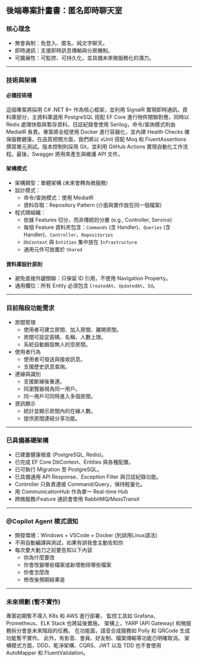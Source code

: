 ## 後端專案計畫書：匿名即時聊天室

### 核心理念

* 無會員制：免登入、匿名、純文字聊天。
* 即時通訊：支援即時訊息傳輸與分房機制。
* 可擴展性：可監控、可持久化，並具備未來微服務化的潛力。

---

### 技術與架構

#### 必備技術棧

這個專案將採用 C# .NET 8+ 作為核心框架，並利用 SignalR 實現即時通訊。資料庫部分，主資料庫選用 PostgreSQL 搭配 EF Core 進行物件關聯對應，同時以 Redis 處理快取與暫存資料。日誌紀錄會使用 Serilog，命令/查詢模式則由 MediatR 負責。專案將全程使用 Docker 進行容器化，並內建 Health Checks 確保服務健康。在品質把關方面，我們將以 xUnit 搭配 Moq 和 FluentAssertions 撰寫單元測試。版本控制則採用 Git，並利用 GitHub Actions 實現自動化工作流程。最後，Swagger 將用來產生與維護 API 文件。

#### 架構模式

* 架構類型：單體架構 (未來會轉為微服務)
* 設計模式：
    * 命令/查詢模式：使用 MediatR
    * 資料存取：Repository Pattern (介面與實作放在同一個檔案)
* 程式碼組織：
    * 依據 Features 切分，而非傳統的分層 (e.g., Controller, Service)
    * 每個 Feature 資料夾包含：`Commands` (含 Handler)、`Queries` (含 Handler)、`Controller`、`Repositories`
    * `DbContext` 與 `Entities` 集中放在 `Infrastructure`
    * 通用元件可放置於 `Shared`

#### 資料庫設計原則

* 避免直接外鍵關聯：只保留 ID 引用，不使用 Navigation Property。
* 通用欄位：所有 Entity 必須包含 `CreatedAt`、`UpdatedAt`、`Id`。

---

### 目前階段功能需求

* 房間管理
    * 使用者可建立房間、加入房間、離開房間。
    * 房間可設定密碼、名稱、人數上限。
    * 系統自動銷毀無人的空房間。
* 使用者行為
    * 使用者可發送與接收訊息。
    * 支援歷史訊息查詢。
* 連線與識別
    * 支援斷線後重連。
    * 同瀏覽器視為同一用戶。
    * 同一用戶可同時進入多個房間。
* 資訊顯示
    * 統計並顯示房間內的在線人數。
    * 提供房間連結分享功能。

---

### 已具備基礎架構

* 已建置健康檢查 (PostgreSQL, Redis)。
* 已完成 EF Core DbContext、Entities 與各種配置。
* 已可執行 Migration 至 PostgreSQL。
* 已具備通用 API Response、Exception Filter 與日誌紀錄功能。
* Controller 只負責連接 Command/Query，保持輕量化。
* 用 CommunicationHub 作為單一 Real-time Hub
* 跨微服務/Feature 通訊會使用 RabbitMQ/MassTransit
---

### @Copilot Agent 模式須知

* 開發環境：Windows + VSCode + Docker (別誤用Linux語法)
* 不用自動編譯與測試，如果有誤我會主動告知你
* 每次要大動刀之前要告知以下內容
    * 你為什麼要改
    * 你會改變哪些檔案或新增刪除哪些檔案
    * 你會怎麼改
    * 修改後預期結果是

---

### 未來規劃 (暫不實作)

專案初期暫不導入 K8s 和 AWS 進行部署，
監控工具如 Grafana、Prometheus、ELK Stack 也將延後實施。
架構上，YARP (API Gateway) 和微服務拆分會是未來階段的任務。
在功能面，語音合成服務如 Polly 和 QRCode 生成功能暫不實作。
此外，有影音、會員、好友制、檔案傳輸等功能已明確取消。
架構模式方面，DDD、乾淨架構、CQRS、JWT 以及 TDD 
也不會使用 AutoMapper 和 FluentValidation。
